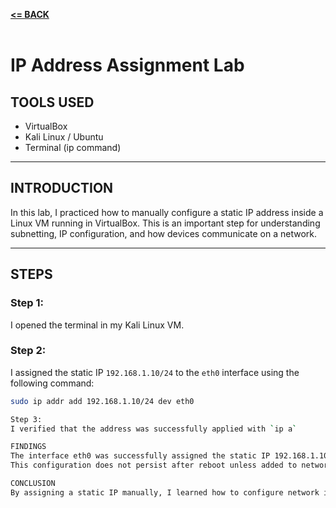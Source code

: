 [**<= BACK**](Networking.md)<br><br>
# IP Address Assignment Lab

## TOOLS USED

- VirtualBox  
- Kali Linux / Ubuntu  
- Terminal (ip command)

---

## INTRODUCTION

In this lab, I practiced how to manually configure a static IP address inside a Linux VM running in VirtualBox. This is an important step for understanding subnetting, IP configuration, and how devices communicate on a network.

---

## STEPS

### Step 1:
I opened the terminal in my Kali Linux VM.

### Step 2: 
I assigned the static IP `192.168.1.10/24` to the `eth0` interface using the following command:  
```bash
sudo ip addr add 192.168.1.10/24 dev eth0

Step 3:
I verified that the address was successfully applied with `ip a`

FINDINGS
The interface eth0 was successfully assigned the static IP 192.168.1.10/24.
This configuration does not persist after reboot unless added to network configuration files.

CONCLUSION
By assigning a static IP manually, I learned how to configure network interfaces and verify connectivity using Linux tools. This skill is essential for subnetting, testing, and troubleshooting networks.
